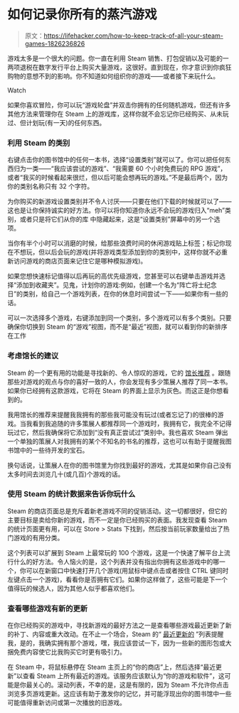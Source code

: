 # 如何记录你所有的蒸汽游戏

> 原文：<https://lifehacker.com/how-to-keep-track-of-all-your-steam-games-1826236826>

游戏太多是一个很大的问题。你一直在利用 Steam 销售、打包促销以及可能的一两项退税在数字发行平台上购买大量游戏，这很好。直到现在，你才意识到你疯狂购物的意想不到的影响。你不知道如何组织你的游戏——或者接下来玩什么。

Watch

如果你喜欢冒险，你可以玩“游戏轮盘”并双击你拥有的任何随机游戏，但还有许多其他方法来管理你在 Steam 上的游戏库，这样你就不会忘记你已经购买、从未玩过、但计划玩(有一天)的任何东西。

### 利用 Steam 的类别

右键点击你的图书馆中的任何一本书，选择“设置类别”就可以了。你可以把任何东西归为一类——“我应该尝试的游戏”、“我需要 60 个小时免费玩的 RPG 游戏”，或者“我买的时候看起来很烂，但以后可能会想再玩的游戏。”不是最后两个，因为你的类别名称只有 32 个字符。

为你购买的新游戏设置类别并不令人讨厌——只要在他们下载的时候就可以了——这也是让你保持诚实的好方法。你可以将你知道你永远不会玩的游戏归入“meh”类别，或者只是将它们从你的库 中隐藏起来，这是“设置类别”屏幕中的另一个选项。

当你有半个小时可以消磨的时候，给那些浪费时间的休闲游戏贴上标签；标记你现在不想玩，但以后会玩的游戏(并将游戏类型添加到你的类别中，这样你就不必重新访问游戏的商店页面来记住它是哪种模拟游戏)。

如果您想快速标记值得以后再玩的高优先级游戏，您甚至可以右键单击游戏并选择“添加到收藏夹”。见鬼，计划你的游戏:例如，创建一个名为“阵亡将士纪念日”的类别，给自己一个游戏列表，在你的休息时间尝试一下——如果你有一些的话。

可以一次选择多个游戏，右键添加到同一个类别，多个游戏可以有多个类别。只要确保你切换到 Steam 的“游戏”视图，而不是“最近”视图，就可以看到你的新排序在工作

### 考虑馆长的建议

Steam 的一个更有用的功能是寻找新的、令人惊叹的游戏，它的 [馆长推荐](https://store.steampowered.com/curators/) 。跟随那些对游戏的观点与你的喜好一致的人，你会发现有多少策展人推荐了同一本书。如果你已经拥有这款游戏，它将在 Steam 的界面上显示为灰色。而这正是你想看到的。

我用馆长的推荐来提醒我我拥有的那些我可能没有玩过(或者忘记了)的很棒的游戏。当我看到我追随的许多策展人都推荐同一个游戏时，我拥有它，我完全不记得玩过它，然后我确保将它添加到“没有真正尝试过”类别中。我也喜欢 Steam 弹出一个单独的策展人对我拥有的某个不知名的书名的推荐，这也可以有助于提醒我图书馆中的一些待开发的宝石。

换句话说，让策展人在你的图书馆里为你找到最好的游戏，尤其是如果你自己没有太多时间去浏览几十(或几百)个游戏的话。

### 使用 Steam 的统计数据来告诉你玩什么

Steam 的商店页面总是充斥着新老游戏不同的促销活动。这一切都很好，但它的主要目标是卖给你新的游戏，而不一定是你已经购买的表面。我发现查看 Steam 的统计页面更有用，可以在 Store > Stats 下找到，然后按当前玩家数量给出了热门游戏的有用分类。

这个列表可以扩展到 Steam 上最常玩的 100 个游戏，这是一个快速了解平台上流行什么的好方法。令人恼火的是，这个列表并没有指出你拥有这些游戏中的哪一个，你可以在新窗口中快速打开几个游戏(用鼠标中键点击或者按住 CTRL 键同时左键点击一个游戏)，看看你是否拥有它们。如果你这样做了，这些可能是下一个值得玩的候选人，因为其他人似乎都喜欢他们。

### 查看哪些游戏有新的更新

在你已经购买的游戏中，寻找新游戏的最好方法之一是查看哪些游戏最近更新了新的补丁、内容或重大改动。在不止一个场合，Steam 的“ [最近更新的](https://store.steampowered.com/updated/myapps/) ”列表提醒我，是的，我确实拥有那个游戏，嘿，我应该尝试一下，因为一些新的图形包或大捆免费内容使它比我购买它时更有吸引力。

在 Steam 中，将鼠标悬停在 Steam 主页上的“你的商店”上，然后选择“最近更新”以查看 Steam 上所有最近的游戏。该服务应该默认为“你的游戏和软件”，这可能是你最关心的。滚动列表，不幸的是，这是有限的，因为 Steam 不允许你点击浏览多页游戏更新。这应该有助于激发你的记忆，并可能浮现出你的图书馆中一些可能值得重新访问或第一次播放的旧游戏。